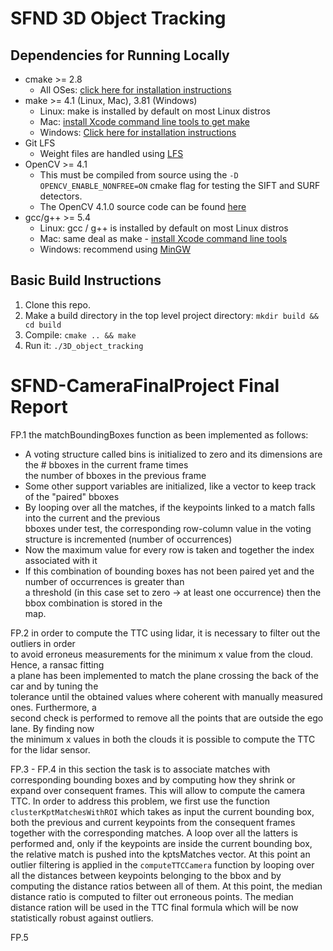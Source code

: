 # SFND 3D Object Tracking



## Dependencies for Running Locally
* cmake >= 2.8
  * All OSes: [click here for installation instructions](https://cmake.org/install/)
* make >= 4.1 (Linux, Mac), 3.81 (Windows)
  * Linux: make is installed by default on most Linux distros
  * Mac: [install Xcode command line tools to get make](https://developer.apple.com/xcode/features/)
  * Windows: [Click here for installation instructions](http://gnuwin32.sourceforge.net/packages/make.htm)
* Git LFS
  * Weight files are handled using [LFS](https://git-lfs.github.com/)
* OpenCV >= 4.1
  * This must be compiled from source using the `-D OPENCV_ENABLE_NONFREE=ON` cmake flag for testing the SIFT and SURF detectors.
  * The OpenCV 4.1.0 source code can be found [here](https://github.com/opencv/opencv/tree/4.1.0)
* gcc/g++ >= 5.4
  * Linux: gcc / g++ is installed by default on most Linux distros
  * Mac: same deal as make - [install Xcode command line tools](https://developer.apple.com/xcode/features/)
  * Windows: recommend using [MinGW](http://www.mingw.org/)

## Basic Build Instructions

1. Clone this repo.
2. Make a build directory in the top level project directory: `mkdir build && cd build`
3. Compile: `cmake .. && make`
4. Run it: `./3D_object_tracking`

# SFND-CameraFinalProject Final Report

FP.1 the matchBoundingBoxes function as been implemented as follows:  
- A voting structure called bins is initialized to zero and its dimensions are the # bboxes in the current frame times  
  the number of bboxes in the previous frame
- Some other support variables are initialized, like a vector to keep track of the "paired" bboxes  
- By looping over all the matches, if the keypoints linked to a match falls into the current and the previous  
  bboxes under test, the corresponding row-column value in the voting structure is incremented (number of occurrences)
- Now the maximum value for every row is taken and together the index associated with it  
- If this combination of bounding boxes has not been paired yet and the number of occurrences is greater than  
  a threshold (in this case set to zero -> at least one occurrence) then the bbox combination is stored in the  
  map.  

FP.2 in order to compute the TTC using lidar, it is necessary to filter out the outliers in order  
  to avoid erroneus measurements for the minimum x value from the cloud. Hence, a ransac fitting  
  a plane has been implemented to match the plane crossing the back of the car and by tuning the  
  tolerance until the obtained values where coherent with manually measured ones. Furthermore, a  
  second check is performed to remove all the points that are outside the ego lane. By finding now  
  the minimum x values in both the clouds it is possible to compute the TTC for the lidar sensor.
  
FP.3 - FP.4 in this section the task is to associate matches with corresponding bounding boxes and by computing how they shrink or expand over consequent frames. This will allow to compute the camera TTC. In order to address this problem, we first use the function `clusterKptMatchesWithROI` which takes as input the current bounding box, both the previous and current keypoints from the consequent frames together with the corresponding matches. A loop over all the latters is performed and, only if the keypoints are inside the current bounding box, the relative match is pushed into the kptsMatches vector. At this point an outlier filtering is applied in the `computeTTCCamera` function by looping over all the distances between keypoints belonging to the bbox and by computing the distance ratios between all of them. At this point, the median distance ratio is computed to filter out erroneous points. The median distance ration will be used in the TTC final formula which will be now statistically robust against outliers.

FP.5 
  
